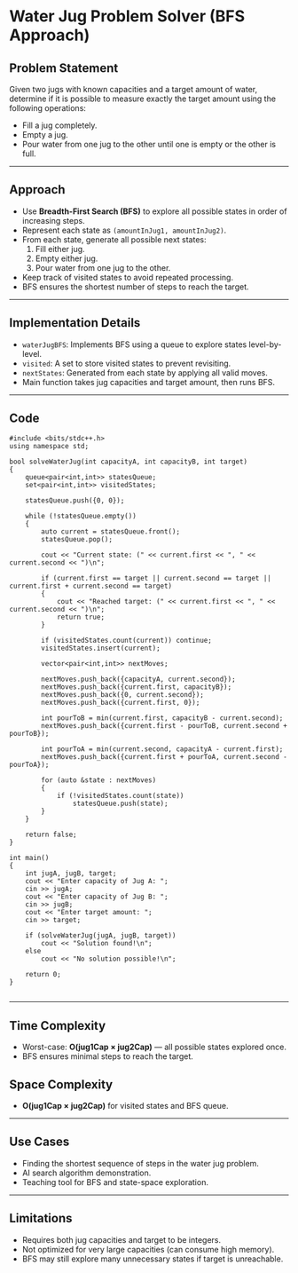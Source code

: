# Water Jug Problem Solver (BFS Approach)

## Problem Statement
Given two jugs with known capacities and a target amount of water, determine if it is possible to measure exactly the target amount using the following operations:
- Fill a jug completely.
- Empty a jug.
- Pour water from one jug to the other until one is empty or the other is full.
---

## Approach
- Use **Breadth-First Search (BFS)** to explore all possible states in order of increasing steps.
- Represent each state as `(amountInJug1, amountInJug2)`.
- From each state, generate all possible next states:
  1. Fill either jug.
  2. Empty either jug.
  3. Pour water from one jug to the other.
- Keep track of visited states to avoid repeated processing.
- BFS ensures the shortest number of steps to reach the target.

---
## Implementation Details
- `waterJugBFS`: Implements BFS using a queue to explore states level-by-level.
- `visited`: A set to store visited states to prevent revisiting.
- `nextStates`: Generated from each state by applying all valid moves.
- Main function takes jug capacities and target amount, then runs BFS.

---
## Code

```
#include <bits/stdc++.h>
using namespace std;

bool solveWaterJug(int capacityA, int capacityB, int target) 
{
    queue<pair<int,int>> statesQueue;
    set<pair<int,int>> visitedStates;

    statesQueue.push({0, 0});

    while (!statesQueue.empty()) 
    {
        auto current = statesQueue.front();
        statesQueue.pop();

        cout << "Current state: (" << current.first << ", " << current.second << ")\n";

        if (current.first == target || current.second == target || current.first + current.second == target) 
        {
            cout << "Reached target: (" << current.first << ", " << current.second << ")\n";
            return true;
        }

        if (visitedStates.count(current)) continue;
        visitedStates.insert(current);

        vector<pair<int,int>> nextMoves;

        nextMoves.push_back({capacityA, current.second});     
        nextMoves.push_back({current.first, capacityB});     
        nextMoves.push_back({0, current.second});            
        nextMoves.push_back({current.first, 0});             

        int pourToB = min(current.first, capacityB - current.second);
        nextMoves.push_back({current.first - pourToB, current.second + pourToB});

        int pourToA = min(current.second, capacityA - current.first);
        nextMoves.push_back({current.first + pourToA, current.second - pourToA});

        for (auto &state : nextMoves) 
        {
            if (!visitedStates.count(state))
                statesQueue.push(state);
        }
    }

    return false;
}

int main() 
{
    int jugA, jugB, target;
    cout << "Enter capacity of Jug A: ";
    cin >> jugA;
    cout << "Enter capacity of Jug B: ";
    cin >> jugB;
    cout << "Enter target amount: ";
    cin >> target;

    if (solveWaterJug(jugA, jugB, target))
        cout << "Solution found!\n";
    else
        cout << "No solution possible!\n";

    return 0;
}


```
---

## Time Complexity
- Worst-case: **O(jug1Cap × jug2Cap)** — all possible states explored once.
- BFS ensures minimal steps to reach the target.

## Space Complexity
- **O(jug1Cap × jug2Cap)** for visited states and BFS queue.

---

## Use Cases
- Finding the shortest sequence of steps in the water jug problem.
- AI search algorithm demonstration.
- Teaching tool for BFS and state-space exploration.

---
## Limitations
- Requires both jug capacities and target to be integers.
- Not optimized for very large capacities (can consume high memory).
- BFS may still explore many unnecessary states if target is unreachable.
